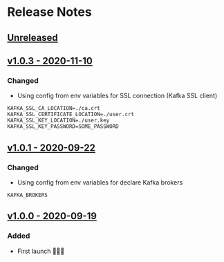 # Release Notes

## [Unreleased](https://github.com/SepteniTechnology/laravel-kafka/compare/v1.0.3...master)

## [v1.0.3 - 2020-11-10](https://github.com/SepteniTechnology/laravel-kafka/compare/v1.0.1...v1.0.3)

### Changed
- Using config from env variables for SSL connection (Kafka SSL client)
```
KAFKA_SSL_CA_LOCATION=./ca.crt
KAFKA_SSL_CERTIFICATE_LOCATION=./user.crt
KAFKA_SSL_KEY_LOCATION=./user.key
KAFKA_SSL_KEY_PASSWORD=SOME_PASSWORD
```


## [v1.0.1 - 2020-09-22](https://github.com/SepteniTechnology/laravel-kafka/compare/v1.0.0...v1.0.1)

### Changed
- Using config from env variables for declare Kafka brokers
```
KAFKA_BROKERS
```

## [v1.0.0 - 2020-09-19](https://github.com/SepteniTechnology/laravel-kafka/tree/v1.0.0)
### Added
- First launch 🚀🚀🚀
